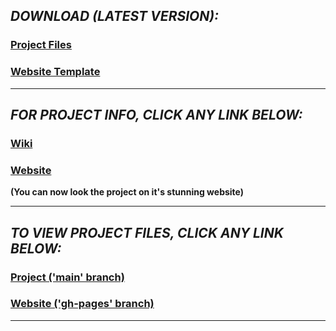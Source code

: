 ## _DOWNLOAD (LATEST VERSION):_
### <a href="https://github.com/HypertextAssassin0273/ModernSnakesAndLadders-PF_Project/archive/v1.0.zip">Project Files</a>
### <a href="https://github.com/HypertextAssassin0273/ModernSnakesAndLadders-PF_Project/archive/web2.0.zip">Website Template</a>

---
## _FOR PROJECT INFO, CLICK ANY LINK BELOW:_
### <a href="https://github.com/HypertextAssassin0273/ModernSnakesAndLadders-PF_Project/wiki">Wiki</a>
### <a href="https://hypertextassassin0273.github.io/ModernSnakesAndLadders-PF_Project/">Website</a>
**(You can now look the project on it's stunning website)**

---
## _TO VIEW PROJECT FILES, CLICK ANY LINK BELOW:_
### <a href="https://github.com/HypertextAssassin0273/ModernSnakesAndLadders-PF_Project/tree/main">Project ('main' branch)</a>
### <a href="https://github.com/HypertextAssassin0273/ModernSnakesAndLadders-PF_Project/tree/gh-pages">Website ('gh-pages' branch)</a>

---
